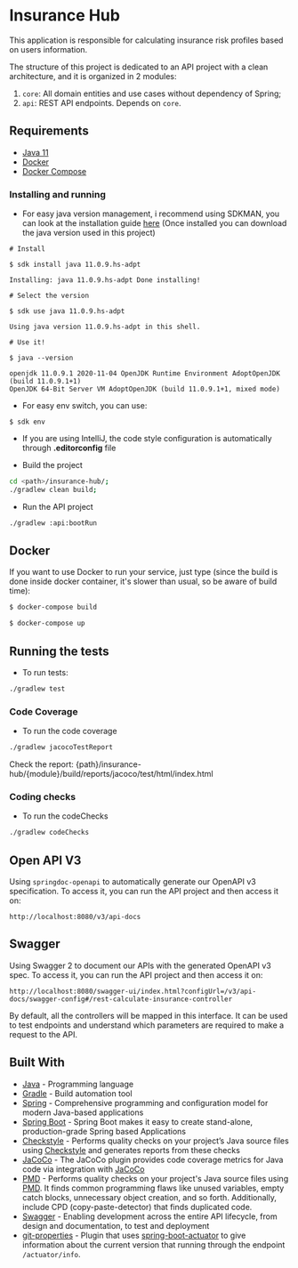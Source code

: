 # Insurance Hub

This application is responsible for calculating insurance risk profiles based on users information.

The structure of this project is dedicated to an API project with a clean architecture, and it is organized in 2
modules:

1. `core`: All domain entities and use cases without dependency of Spring;
3. `api`: REST API endpoints. Depends on `core`.

## Requirements

* [Java 11](https://docs.oracle.com/en/java/javase/11/docs/api/)
* [Docker](https://docs.docker.com/engine/install)
* [Docker Compose](https://docs.docker.com/compose/install)

### Installing and running

* For easy java version management, i recommend using SDKMAN, you can look at the installation
  guide [here](https://sdkman.io/install) (Once installed you can download the java version used in this project)

````
# Install

$ sdk install java 11.0.9.hs-adpt

Installing: java 11.0.9.hs-adpt Done installing!

# Select the version

$ sdk use java 11.0.9.hs-adpt

Using java version 11.0.9.hs-adpt in this shell.

# Use it!

$ java --version

openjdk 11.0.9.1 2020-11-04 OpenJDK Runtime Environment AdoptOpenJDK (build 11.0.9.1+1)
OpenJDK 64-Bit Server VM AdoptOpenJDK (build 11.0.9.1+1, mixed mode)
````

* For easy env switch, you can use:

````
$ sdk env
````

* If you are using IntelliJ, the code style configuration is automatically through **.editorconfig** file

* Build the project

```bash
cd <path>/insurance-hub/;
./gradlew clean build;
```

* Run the API project

```bash
./gradlew :api:bootRun
```

## Docker

If you want to use Docker to run your service, just type (since the build is done inside docker container, it's slower
than usual, so be aware of build time):

```bash
$ docker-compose build

$ docker-compose up
```

## Running the tests

* To run tests:

```bash
./gradlew test
```

### Code Coverage

* To run the code coverage

```bash
./gradlew jacocoTestReport
```

Check the report: {path}/insurance-hub/{module}/build/reports/jacoco/test/html/index.html

### Coding checks

* To run the codeChecks

```bash
./gradlew codeChecks
```

## Open API V3

Using `springdoc-openapi` to automatically generate our OpenAPI v3 specification. To access it, you can run the API
project and then access it on:

```
http://localhost:8080/v3/api-docs
```

## Swagger

Using Swagger 2 to document our APIs with the generated OpenAPI v3 spec. To access it, you can run the API project and
then access it on:

```
http://localhost:8080/swagger-ui/index.html?configUrl=/v3/api-docs/swagger-config#/rest-calculate-insurance-controller
```

By default, all the controllers will be mapped in this interface. It can be used to test endpoints and understand which
parameters are required to make a request to the API.

## Built With

* [Java](https://www.java.com/) - Programming language
* [Gradle](https://gradle.org/) - Build automation tool
* [Spring](https://spring.io/) - Comprehensive programming and configuration model for modern Java-based applications
* [Spring Boot](https://spring.io/projects/spring-boot) - Spring Boot makes it easy to create stand-alone,
  production-grade Spring based Applications
* [Checkstyle](https://docs.gradle.org/5.5.1/userguide/checkstyle_plugin.html) - Performs quality checks on your
  project’s Java source files using [Checkstyle](http://checkstyle.sourceforge.net/index.html) and generates reports
  from these checks
* [JaCoCo](https://docs.gradle.org/5.5.1/userguide/jacoco_plugin.html) - The JaCoCo plugin provides code coverage
  metrics for Java code via integration with [JaCoCo](https://www.eclemma.org/jacoco/)
* [PMD](https://docs.gradle.org/5.5.1/userguide/pmd_plugin.html) - Performs quality checks on your project's Java source
  files using [PMD](https://pmd.github.io/). It finds common programming flaws like unused variables, empty catch
  blocks, unnecessary object creation, and so forth. Additionally, include CPD (copy-paste-detector) that finds
  duplicated code.
* [Swagger](https://swagger.io/) - Enabling development across the entire API lifecycle, from design and documentation,
  to test and deployment
* [git-properties](https://github.com/n0mer/gradle-git-properties) - Plugin that
  uses [spring-boot-actuator](https://github.com/spring-guides/gs-actuator-service) to give information about the
  current version that running through the endpoint `/actuator/info`.
